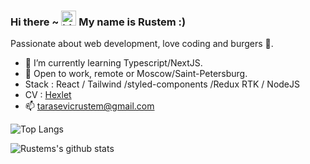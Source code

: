 ### Hi there ~ <img src="https://user-images.githubusercontent.com/1303154/88677602-1635ba80-d120-11ea-84d8-d263ba5fc3c0.gif" width="24px" alt="hi"> My name is Rustem :)

Passionate about web development, love coding and burgers 🍔.

- 🌱 I’m currently learning Typescript/NextJS.
- 🔭 Open to work, remote or Moscow/Saint-Petersburg. 
- Stack : React / Tailwind /styled-components /Redux RTK / NodeJS
- CV : [Hexlet](https://cv.hexlet.io/resumes/785)
- 📫 tarasevicrustem@gmail.com

![Top Langs](https://github-readme-stats.vercel.app/api/top-langs/?username=iamsoprada&layout=compact&hide=css,html)

![Rustems's github stats](https://github-readme-stats.vercel.app/api?username=iamsoprada&count_private=true&show_icons=true&theme=onedark)

<!--
**IamSoPrada/IamSoPrada** is a ✨ _special_ ✨ repository because its `README.md` (this file) appears on your GitHub profile.

Here are some ideas to get you started:

- 🔭 I’m currently working on ...
- 🌱 I’m currently learning ...
- 👯 I’m looking to collaborate on ...
- 🤔 I’m looking for help with ...
- 💬 Ask me about ...
- 📫 How to reach me: ...
- 😄 Pronouns: ...
- ⚡ Fun fact: ...
-->
